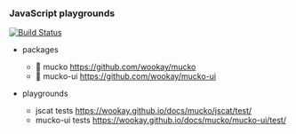 ### JavaScript playgrounds

[![Build Status](https://travis-ci.org/wookay/jscat.svg?branch=master)](https://travis-ci.org/wookay/jscat)

* packages
  - 🍚 mucko    https://github.com/wookay/mucko
  - 🍱 mucko-ui https://github.com/wookay/mucko-ui

* playgrounds
  - jscat tests https://wookay.github.io/docs/mucko/jscat/test/
  - mucko-ui tests https://wookay.github.io/docs/mucko/mucko-ui/test/
